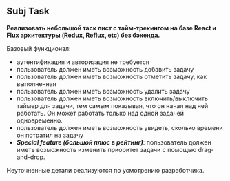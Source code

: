## Subj Task 

**Реализовать небольшой таск лист с тайм-трекингом на базе React и Flux архитектуры (Redux, Reflux, etc) без бэкенда.**

Базовый функционал:
- аутентификация и авторизация не требуется
- пользователь должен иметь возможность добавить задачу
- пользователь должен иметь возможность отметить задачу, как выполненная
- пользователь должен иметь возможность удалить задачу
- пользователь должен иметь возможность включить/выключить таймер для задачи, тем самым показывая, что он начал над ней работать. Он может работать только над одной задачей одновременно.
- пользователь должен иметь возможность увидеть, сколько времени он потратил на задачу
- **_Special feature (большой плюс в рейтинг)_**: пользователь должен иметь возможность изменить приоритет задачи с помощью drag-and-drop.

Неуточненные детали реализуются по усмотрению разработчика.	